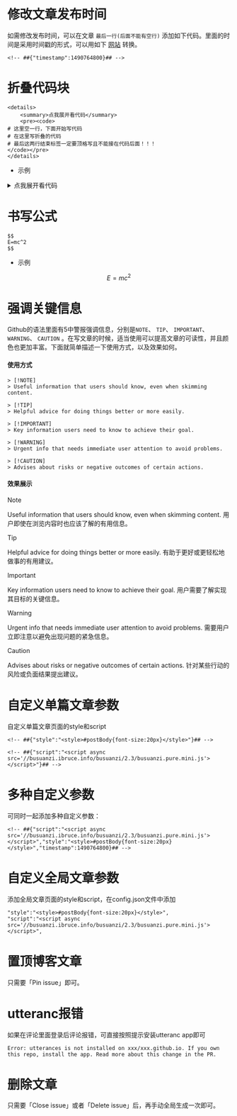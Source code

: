 # 修改文章发布时间
如需修改发布时间，可以在文章 `最后一行(后面不能有空行)` 添加如下代码。里面的时间是采用时间戳的形式，可以用如下 [网站](https://tool.lu/timestamp) 转换。

```
<!-- ##{"timestamp":1490764800}## -->
```


# 折叠代码块

```
<details>
    <summary>点我展开看代码</summary>
    <pre><code>
# 这里空一行，下面开始写代码
# 在这里写折叠的代码
# 最后这两行结束标签一定要顶格写且不能接在代码后面！！！
</code></pre>
</details>
```

- 示例
<details>
    <summary>点我展开看代码</summary>
    <pre><code>

```
echo "Just a test"      # 在这里写折叠的代码
# 最后这两行结束标签一定要顶格写且不能接在代码后面！！！
```
</code></pre>
</details>


# 书写公式

```
$$
E=mc^2
$$
```

- 示例

$$
E=mc^2
$$


# 强调关键信息
Github的语法里面有5中警报强调信息，分别是`NOTE`、 `TIP`、 `IMPORTANT`、 `WARNING`、 `CAUTION` 。在写文章的时候，适当使用可以提高文章的可读性，并且颜色也更加丰富。下面就简单描述一下使用方式，以及效果如何。

#### 使用方式
```
> [!NOTE]
> Useful information that users should know, even when skimming content.

> [!TIP]
> Helpful advice for doing things better or more easily.

> [!IMPORTANT]
> Key information users need to know to achieve their goal.

> [!WARNING]
> Urgent info that needs immediate user attention to avoid problems.

> [!CAUTION]
> Advises about risks or negative outcomes of certain actions.
```

#### 效果展示
> [!NOTE]
> Useful information that users should know, even when skimming content.
用户即使在浏览内容时也应该了解的有用信息。

> [!TIP]
> Helpful advice for doing things better or more easily.
有助于更好或更轻松地做事的有用建议。

> [!IMPORTANT]
> Key information users need to know to achieve their goal.
用户需要了解实现其目标的关键信息。

> [!WARNING]
> Urgent info that needs immediate user attention to avoid problems.
需要用户立即注意以避免出现问题的紧急信息。

> [!CAUTION]
> Advises about risks or negative outcomes of certain actions.
针对某些行动的风险或负面结果提出建议。


# 自定义单篇文章参数
自定义单篇文章页面的style和script

```
<!-- ##{"style":"<style>#postBody{font-size:20px}</style>"}## -->
```

```
<!-- ##{"script":"<script async src='//busuanzi.ibruce.info/busuanzi/2.3/busuanzi.pure.mini.js'></script>"}## -->
```

# 多种自定义参数
可同时一起添加多种自定义参数：

```
<!-- ##{"script":"<script async src='//busuanzi.ibruce.info/busuanzi/2.3/busuanzi.pure.mini.js'></script>","style":"<style>#postBody{font-size:20px}</style>","timestamp":1490764800}## -->
```

# 自定义全局文章参数
添加全局文章页面的style和script，在config.json文件中添加

```
"style":"<style>#postBody{font-size:20px}</style>",
"script":"<script async src='//busuanzi.ibruce.info/busuanzi/2.3/busuanzi.pure.mini.js'></script>",
```

# 置顶博客文章
只需要「Pin issue」即可。

# utteranc报错
如果在评论里面登录后评论报错，可直接按照提示安装utteranc app即可

```
Error: utterances is not installed on xxx/xxx.github.io. If you own this repo, install the app. Read more about this change in the PR.
```

# 删除文章
只需要「Close issue」或者「Delete issue」后，再手动全局生成一次即可。


<!-- ##{"timestamp":1722598446}## -->